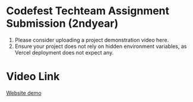 # Codefest Techteam Assignment Submission (2ndyear)
1) Please consider uploading a project demonstration video here.
2) Ensure your project does not rely on hidden environment variables, as Vercel deployment does not expect any.

# Video Link
[Website demo](https://drive.google.com/file/d/1FzCRfqysBXFoqFc3yopLCM266YrW_FcF/view?usp=drive_link) 
